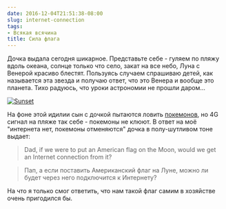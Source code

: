```yaml
---
date: 2016-12-04T21:51:38-08:00
slug: internet-connection
tags:
- Всякая всячина
title: Сила флага
---
```


Дочка выдала сегодня шикарное. Представьте себе - гуляем по пляжу вдоль океана,
солнце только что село, закат на все небо, Луна с Венерой красиво блестят.
Пользуясь случаем спрашиваю детей, как называется эта звезда и получаю ответ,
что это Венера и вообще это планета. Тихо радуюсь, что уроки астрономии не
прошли даром...

[![Sunset](/2016/12/20161204_165025_small.jpg)](/2016/12/20161204_165025.jpg)

На фоне этой идилии сын с дочкой пытаются ловить [покемонов](http://www.pokemongo.com/),
но 4G сигнал на пляже так себе - покемоны не клюют. В ответ на моё "интернета
нет, покемоны отменяются" дочка в полу-шутливом тоне выдает:

> Dad, if we were to put an American flag on the Moon, would we get an Internet
> connection from it?

> Пап, а если поставить Американский флаг на Луне, можно ли будет через него
> подключится к Интернету?

На что я только смог ответить, что нам такой флаг самим в хозяйстве очень
пригодился бы.

<!--more-->
